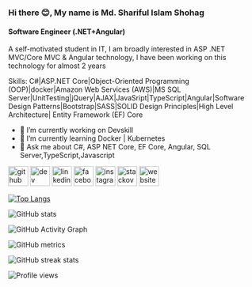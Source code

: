 ### Hi there 😊, My name is Md. Shariful Islam Shohag
#### Software Engineer (.NET+Angular)
A self-motivated student in IT, I am broadly interested in ASP .NET MVC/Core MVC & Angular technology, I have been working on this technology for almost 2 years

Skills: C#|ASP.NET Core|Object-Oriented Programming (OOP)|docker|Amazon Web Services (AWS)|MS SQL Server|UnitTesting|jQuery|AJAX|JavaSript|TypeScript|Angular|Software Design Patterns|Bootstrap|SASS|SOLID Design Principles|High Level Architecture| Entity Framework (EF) Core

- 🔭 I’m currently working on Devskill 
- 🌱 I’m currently learning Docker | Kubernetes 
- 💬 Ask me about C#, ASP NET Core, EF Core, Angular, SQL Server,TypeScript,Javascript 


[<img src='https://cdn.jsdelivr.net/npm/simple-icons@3.0.1/icons/github.svg' alt='github' height='40'>](https://github.com/shohag66)  [<img src='https://cdn.jsdelivr.net/npm/simple-icons@3.0.1/icons/dev-dot-to.svg' alt='dev' height='40'>](https://dev.to/https://dev.to/shohag66)  [<img src='https://cdn.jsdelivr.net/npm/simple-icons@3.0.1/icons/linkedin.svg' alt='linkedin' height='40'>](https://www.linkedin.com/in/https://www.linkedin.com/in/md-shariful-islam-shohag-855480201//)  [<img src='https://cdn.jsdelivr.net/npm/simple-icons@3.0.1/icons/facebook.svg' alt='facebook' height='40'>](https://www.facebook.com/https://www.facebook.com/profile.php?id=100009399952309)  [<img src='https://cdn.jsdelivr.net/npm/simple-icons@3.0.1/icons/instagram.svg' alt='instagram' height='40'>](https://www.instagram.com/https://www.instagram.com/sharif_shohag_rahman//)  [<img src='https://cdn.jsdelivr.net/npm/simple-icons@3.0.1/icons/stackoverflow.svg' alt='stackoverflow' height='40'>](https://stackoverflow.com/users/https://stackoverflow.com/users/edit/14969850)  [<img src='https://cdn.jsdelivr.net/npm/simple-icons@3.0.1/icons/icloud.svg' alt='website' height='40'>](www.shohagportfolio.xyz)  

[![Top Langs](https://github-readme-stats.vercel.app/api/top-langs/?username=shohag66)](https://github.com/anuraghazra/github-readme-stats)

![GitHub stats](https://github-readme-stats.vercel.app/api?username=shohag66&show_icons=true)  

![GitHub Activity Graph](https://activity-graph.herokuapp.com/graph?username=shohag66)  

![GitHub metrics](https://metrics.lecoq.io/shohag66)  

![GitHub streak stats](https://github-readme-streak-stats.herokuapp.com/?user=shohag66)  

![Profile views](https://gpvc.arturio.dev/shohag66)  
